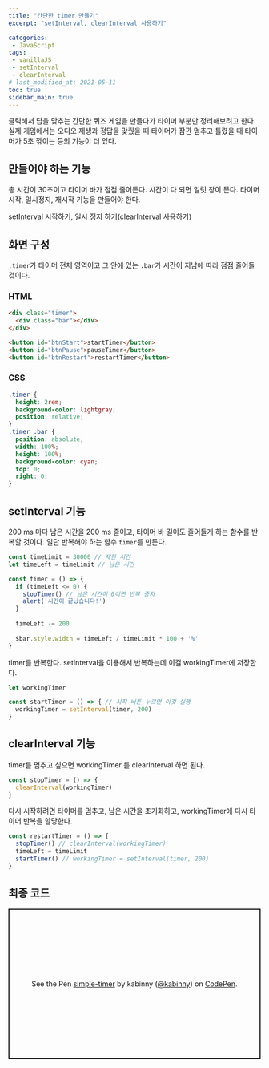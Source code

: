 ```yaml
---
title: "간단한 timer 만들기"
excerpt: "setInterval, clearInterval 사용하기"

categories:
 - JavaScript
tags:
 - vanillaJS
 - setInterval
 - clearInterval
# last_modified_at: 2021-05-11
toc: true
sidebar_main: true
---
```


클릭해서 답을 맞추는 간단한 퀴즈 게임을 만들다가 타이머 부분만 정리해보려고 한다. 실제 게임에서는 오디오 재생과 정답을 맞췄을 때 타이머가 잠깐 멈추고 틀렸을 때 타이머가 5초 깎이는 등의 기능이 더 있다. 


## 만들어야 하는 기능
총 시간이 30초이고 타이머 바가 점점 줄어든다. 
시간이 다 되면 얼럿 창이 뜬다. 
타이머 시작, 일시정지, 재시작 기능을 만들어야 한다. 

setInterval 시작하기, 일시 정지 하기(clearInterval 사용하기)

## 화면 구성
`.timer`가 타이머 전체 영역이고 그 안에 있는 `.bar`가 시간이 지남에 따라 점점 줄어들 것이다. 
### HTML
```html
<div class="timer">
  <div class="bar"></div>
</div>

<button id="btnStart">startTimer</button>
<button id="btnPause">pauseTimer</button>
<button id="btnRestart">restartTimer</button>
```

### CSS
```css
.timer {
  height: 2rem;
  background-color: lightgray;
  position: relative;
}
.timer .bar {
  position: absolute;
  width: 100%;
  height: 100%;
  background-color: cyan;
  top: 0;
  right: 0;
}
```

## setInterval 기능
200 ms 마다 남은 시간을 200 ms 줄이고, 타이머 바 길이도 줄어들게 하는 함수를 반복할 것이다. 일단 반복해야 하는 함수 `timer`를 만든다. 
```javascript
const timeLimit = 30000 // 제한 시간
let timeLeft = timeLimit // 남은 시간

const timer = () => {
  if (timeLeft <= 0) {
    stopTimer() // 남은 시간이 0이면 반복 중지
    alert('시간이 끝났습니다!')
  }
  
  timeLeft -= 200
  
  $bar.style.width = timeLeft / timeLimit * 100 + '%'
}
```


timer를 반복한다. setInterval을 이용해서 반복하는데 이걸 workingTimer에 저장한다. 
```javascript
let workingTimer 

const startTimer = () => { // 시작 버튼 누르면 이것 실행
  workingTimer = setInterval(timer, 200)
}
```

## clearInterval 기능
timer를 멈추고 싶으면 workingTimer 를 clearInterval 하면 된다. 
```javascript
const stopTimer = () => {
  clearInterval(workingTimer)
}
```

다시 시작하려면 타이머를 멈추고, 남은 시간을 초기화하고, workingTimer에 다시 타이머 반복을 할당한다. 
```javascript
const restartTimer = () => {
  stopTimer() // clearInterval(workingTimer)
  timeLeft = timeLimit
  startTimer() // workingTimer = setInterval(timer, 200)
}
```

## 최종 코드

<p class="codepen" data-height="300" data-theme-id="light" data-default-tab="js,result" data-slug-hash="MWrLywQ" data-editable="true" data-user="kabinny" style="height: 300px; box-sizing: border-box; display: flex; align-items: center; justify-content: center; border: 2px solid; margin: 1em 0; padding: 1em;">
  <span>See the Pen <a href="https://codepen.io/kabinny/pen/MWrLywQ">
  simple-timer</a> by kabinny (<a href="https://codepen.io/kabinny">@kabinny</a>)
  on <a href="https://codepen.io">CodePen</a>.</span>
</p>
<script async src="https://cpwebassets.codepen.io/assets/embed/ei.js"></script>